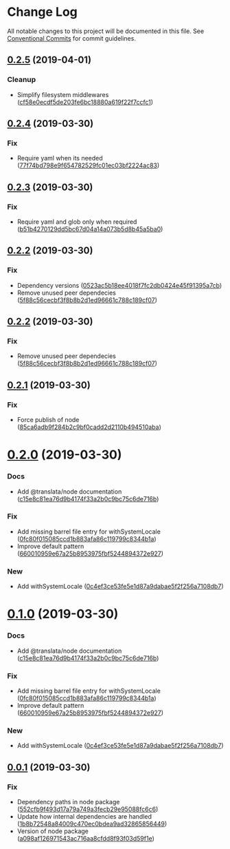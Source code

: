 # Change Log

All notable changes to this project will be documented in this file.
See [Conventional Commits](https://conventionalcommits.org) for commit guidelines.

## [0.2.5](https://github.com/jeanfortheweb/translata/compare/@translata/node@0.2.4...@translata/node@0.2.5) (2019-04-01)


### Cleanup

* Simplify filesystem middlewares ([cf58e0ecdf5de203fe6bc18880a619f22f7ccfc1](https://github.com/jeanfortheweb/translata/commit/cf58e0ecdf5de203fe6bc18880a619f22f7ccfc1))





## [0.2.4](https://github.com/jeanfortheweb/translata/compare/@translata/node@0.2.3...@translata/node@0.2.4) (2019-03-30)


### Fix

* Require yaml when its needed ([77f74bd798e9f654782529fc01ec03bf2224ac83](https://github.com/jeanfortheweb/translata/commit/77f74bd798e9f654782529fc01ec03bf2224ac83))





## [0.2.3](https://github.com/jeanfortheweb/translata/compare/@translata/node@0.2.2...@translata/node@0.2.3) (2019-03-30)


### Fix

* Require yaml and glob only when required ([b51b4270129dd5bc67d04a14a073b5d8b45a5ba0](https://github.com/jeanfortheweb/translata/commit/b51b4270129dd5bc67d04a14a073b5d8b45a5ba0))





## [0.2.2](https://github.com/jeanfortheweb/translata/compare/@translata/node@0.2.1...@translata/node@0.2.2) (2019-03-30)


### Fix

* Dependency versions ([0523ac5b18ee4018f7fc2db0424e45f91395a7cb](https://github.com/jeanfortheweb/translata/commit/0523ac5b18ee4018f7fc2db0424e45f91395a7cb))
* Remove unused peer dependecies ([5f88c56cecbf3f8b8b2d1ed96661c788c189cf07](https://github.com/jeanfortheweb/translata/commit/5f88c56cecbf3f8b8b2d1ed96661c788c189cf07))





## [0.2.2](https://github.com/jeanfortheweb/translata/compare/@translata/node@0.2.1...@translata/node@0.2.2) (2019-03-30)


### Fix

* Remove unused peer dependecies ([5f88c56cecbf3f8b8b2d1ed96661c788c189cf07](https://github.com/jeanfortheweb/translata/commit/5f88c56cecbf3f8b8b2d1ed96661c788c189cf07))





## [0.2.1](https://github.com/jeanfortheweb/translata/compare/@translata/node@0.2.0...@translata/node@0.2.1) (2019-03-30)


### Fix

* Force publish of node ([85ca6adb9f284b2c9bf0cadd2d2110b494510aba](https://github.com/jeanfortheweb/translata/commit/85ca6adb9f284b2c9bf0cadd2d2110b494510aba))





# [0.2.0](https://github.com/jeanfortheweb/translata/compare/@translata/node@0.0.1...@translata/node@0.2.0) (2019-03-30)


### Docs

* Add @translata/node documentation ([c15e8c81ea76d9b4174f33a2b0c9bc75c6de716b](https://github.com/jeanfortheweb/translata/commit/c15e8c81ea76d9b4174f33a2b0c9bc75c6de716b))

### Fix

* Add missing barrel file entry for withSystemLocale ([0fc80f015085ccd1b883afa86c119799c8344b1a](https://github.com/jeanfortheweb/translata/commit/0fc80f015085ccd1b883afa86c119799c8344b1a))
* Improve default pattern ([660010959e67a25b8953975fbf5244894372e927](https://github.com/jeanfortheweb/translata/commit/660010959e67a25b8953975fbf5244894372e927))

### New

* Add withSystemLocale ([0c4ef3ce53fe5e1d87a9dabae5f2f256a7108db7](https://github.com/jeanfortheweb/translata/commit/0c4ef3ce53fe5e1d87a9dabae5f2f256a7108db7))





# [0.1.0](https://github.com/jeanfortheweb/translata/compare/@translata/node@0.0.1...@translata/node@0.1.0) (2019-03-30)


### Docs

* Add @translata/node documentation ([c15e8c81ea76d9b4174f33a2b0c9bc75c6de716b](https://github.com/jeanfortheweb/translata/commit/c15e8c81ea76d9b4174f33a2b0c9bc75c6de716b))

### Fix

* Add missing barrel file entry for withSystemLocale ([0fc80f015085ccd1b883afa86c119799c8344b1a](https://github.com/jeanfortheweb/translata/commit/0fc80f015085ccd1b883afa86c119799c8344b1a))
* Improve default pattern ([660010959e67a25b8953975fbf5244894372e927](https://github.com/jeanfortheweb/translata/commit/660010959e67a25b8953975fbf5244894372e927))

### New

* Add withSystemLocale ([0c4ef3ce53fe5e1d87a9dabae5f2f256a7108db7](https://github.com/jeanfortheweb/translata/commit/0c4ef3ce53fe5e1d87a9dabae5f2f256a7108db7))





## [0.0.1](https://github.com/jeanfortheweb/translata/compare/@translata/node@0.1.0...@translata/node@0.0.1) (2019-03-30)


### Fix

* Dependency paths in node package ([552cfb9f493d17a79a749a3fecb29e95088fc6c6](https://github.com/jeanfortheweb/translata/commit/552cfb9f493d17a79a749a3fecb29e95088fc6c6))
* Update how internal dependencies are handled ([1b8b72548a84009c470ec0bdea9ad32865856449](https://github.com/jeanfortheweb/translata/commit/1b8b72548a84009c470ec0bdea9ad32865856449))
* Version of node package ([a098af126971543ac716aa8cfdd8f93f03d59f1e](https://github.com/jeanfortheweb/translata/commit/a098af126971543ac716aa8cfdd8f93f03d59f1e))
